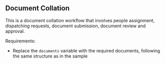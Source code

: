 ## Document Collation
This is a document collation workflow that involves people assignment, dispatching requests, document submission, document review and approval.

Requirements:
- Replace the `documents` variable with the required documents, following the same structure as in the sample
